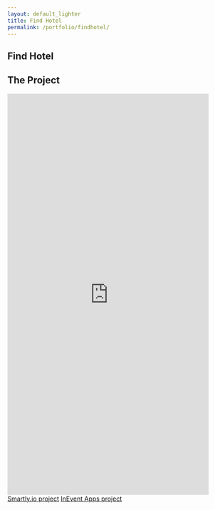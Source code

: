 ```yaml
---
layout: default_lighter
title: Find Hotel
permalink: /portfolio/findhotel/
---
```


<main id="main">
	<section class="content conteiner-half">
		<div class="conteiner">
			<h1>Find Hotel</h1>
			<!-- <p>Grendene is a Brazilian company manufacturing shoes whose majority shareholder is Alexandre Grendene Bartelle and in 2013 was the largest exporter of footwear in Brazil.</p> -->
		</div>
	</section>
	<section class="content">
		<div class="conteiner">
			<h2>The Project</h2>
			<!-- <p><strong>Roles:</strong> UI Design and Front-End.</p> -->
			<!-- <p>This project was made with Stylus, Cake and NodeJS</p> -->
			<div class="box alt">
				<!-- <span class="image fit"><img src="{{ site.url }}images/findhotel.png" alt="" /> -->
				<iframe src="https://marvelapp.com/ih291h?emb=1" width="452" height="901" allowTransparency="true" frameborder="0"></iframe>
			</div>
			<!-- <p><a href="http://www.grendenekids.com.br" target="_blank" class="button special">View Website</a></p> -->
		</div>
	</section>
	<nav class="nav-footer">
		<a class="nav nav-footer-auxiliar" href="/portfolio/smartlyio/">Smartly.io project</a>
		<a class="nav nav-footer-main" href="/portfolio/inevent/">InEvent Apps project</a>
	</nav>
</main>